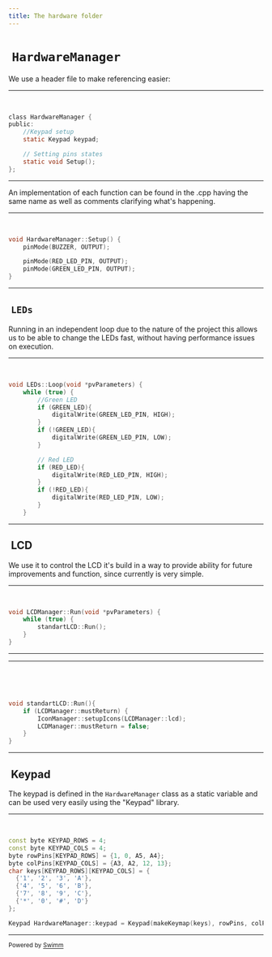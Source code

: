 ```yaml
---
title: The hardware folder
---
```

# &nbsp;<SwmToken path="/src/hardware/HardwareManager.h" pos="13:2:2" line-data="class HardwareManager {">`HardwareManager`</SwmToken>

We use a header file to make referencing easier:

<SwmSnippet path="/src/hardware/HardwareManager.h" line="13">

---

&nbsp;

```c
class HardwareManager {
public:
    //Keypad setup
    static Keypad keypad;

    // Setting pins states
    static void Setup();
};

```

---

</SwmSnippet>

An implementation of each function can be found in the .cpp having the same name as well as comments clarifying what's happening.

<SwmSnippet path="/src/hardware/HardwareManager.cpp" line="17">

---

&nbsp;

```c++
void HardwareManager::Setup() {
    pinMode(BUZZER, OUTPUT);

    pinMode(RED_LED_PIN, OUTPUT);
    pinMode(GREEN_LED_PIN, OUTPUT);
}
```

---

</SwmSnippet>

## &nbsp;<SwmToken path="/src/hardware/LEDs/LEDs.h" pos="11:2:2" line-data="class LEDs {">`LEDs`</SwmToken>

Running in an independent loop due to the nature of the project this allows us to be able to change the LEDs fast, without having performance issues on execution.

<SwmSnippet path="/src/hardware/LEDs/LEDs.cpp" line="3">

---

&nbsp;

```c++
void LEDs::Loop(void *pvParameters) {
    while (true) {
        //Green LED
        if (GREEN_LED){
            digitalWrite(GREEN_LED_PIN, HIGH);
        }
        if (!GREEN_LED){
            digitalWrite(GREEN_LED_PIN, LOW);
        }

        // Red LED
        if (RED_LED){
            digitalWrite(RED_LED_PIN, HIGH);
        }
        if (!RED_LED){
            digitalWrite(RED_LED_PIN, LOW);
        }
    }
```

---

</SwmSnippet>

## &nbsp;LCD

We use it to control the LCD it's build in a way to provide ability for future improvements and function, since currently is very simple.

<SwmSnippet path="/src/hardware/display/LCD.cpp" line="11">

---

&nbsp;

```c++
void LCDManager::Run(void *pvParameters) {
    while (true) {
        standartLCD::Run(); 
    }
}
```

---

</SwmSnippet>

<SwmSnippet path="/src/hardware/display/standart/standartLCD.cpp" line="3">

---

&nbsp;

&nbsp;

```c++
void standartLCD::Run(){
    if (LCDManager::mustReturn) {
        IconManager::setupIcons(LCDManager::lcd);
        LCDManager::mustReturn = false;
    }
}
```

---

</SwmSnippet>

## &nbsp;Keypad

The keypad is defined in the <SwmToken path="/src/hardware/HardwareManager.h" pos="13:2:2" line-data="class HardwareManager {">`HardwareManager`</SwmToken> class as a static variable and can be used very easily using the "Keypad" library.

<SwmSnippet path="/src/hardware/HardwareManager.cpp" line="4">

---

&nbsp;

```c++
const byte KEYPAD_ROWS = 4;
const byte KEYPAD_COLS = 4;
byte rowPins[KEYPAD_ROWS] = {1, 0, A5, A4};
byte colPins[KEYPAD_COLS] = {A3, A2, 12, 13};
char keys[KEYPAD_ROWS][KEYPAD_COLS] = {
  {'1', '2', '3', 'A'},
  {'4', '5', '6', 'B'},
  {'7', '8', '9', 'C'},
  {'*', '0', '#', 'D'}
};

Keypad HardwareManager::keypad = Keypad(makeKeymap(keys), rowPins, colPins, KEYPAD_ROWS, KEYPAD_COLS);
```

---

</SwmSnippet>

<SwmMeta version="3.0.0" repo-id="Z2l0aHViJTNBJTNBTXVsdGlMYXVuY2hlciUzQSUzQVZhbmthbmF0b3Jh" repo-name="MultiLauncher"><sup>Powered by [Swimm](https://app.swimm.io/)</sup></SwmMeta>
